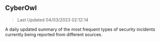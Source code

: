 ## CyberOwl 
> Last Updated 04/03/2023 02:12:14 


A daily updated summary of the most frequent types of security incidents currently being reported from different sources.

